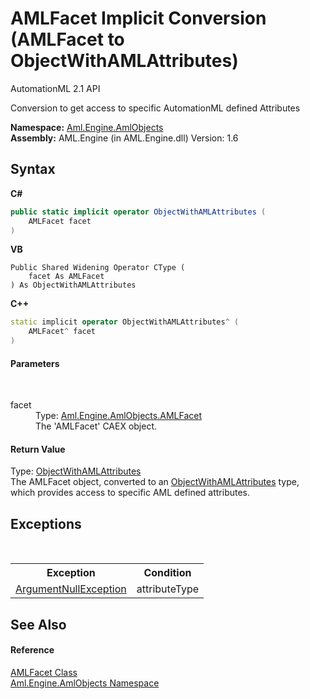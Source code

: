 # AMLFacet&nbsp;Implicit Conversion (AMLFacet to ObjectWithAMLAttributes)
AutomationML 2.1 API 

Conversion to get access to specific AutomationML defined Attributes

**Namespace:**&nbsp;<a href="N_Aml_Engine_AmlObjects">Aml.Engine.AmlObjects</a><br />**Assembly:**&nbsp;AML.Engine (in AML.Engine.dll) Version: 1.6

## Syntax

**C#**<br />
``` C#
public static implicit operator ObjectWithAMLAttributes (
	AMLFacet facet
)
```

**VB**<br />
``` VB
Public Shared Widening Operator CType ( 
	facet As AMLFacet
) As ObjectWithAMLAttributes
```

**C++**<br />
``` C++
static implicit operator ObjectWithAMLAttributes^ (
	AMLFacet^ facet
)
```


#### Parameters
&nbsp;<dl><dt>facet</dt><dd>Type: <a href="T_Aml_Engine_AmlObjects_AMLFacet">Aml.Engine.AmlObjects.AMLFacet</a><br />The 'AMLFacet' CAEX object.</dd></dl>

#### Return Value
Type: <a href="T_Aml_Engine_AmlObjects_ObjectWithAMLAttributes">ObjectWithAMLAttributes</a><br />The AMLFacet object, converted to an <a href="T_Aml_Engine_AmlObjects_ObjectWithAMLAttributes">ObjectWithAMLAttributes</a> type, which provides access to specific AML defined attributes.

## Exceptions
&nbsp;<table><tr><th>Exception</th><th>Condition</th></tr><tr><td><a href="https://docs.microsoft.com/dotnet/api/system.argumentnullexception" target="_parent" rel="noopener noreferrer">ArgumentNullException</a></td><td>attributeType</td></tr></table>

## See Also


#### Reference
<a href="T_Aml_Engine_AmlObjects_AMLFacet">AMLFacet Class</a><br /><a href="N_Aml_Engine_AmlObjects">Aml.Engine.AmlObjects Namespace</a><br />